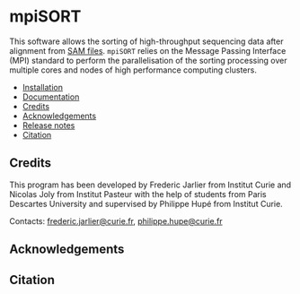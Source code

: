 # mpiSORT

This software allows the sorting of high-throughput sequencing data after alignment from [SAM files](https://samtools.github.io/hts-specs/). `mpiSORT` relies on the Message Passing Interface (MPI) standard to perform the parallelisation of the sorting processing over multiple cores and nodes of high performance computing clusters.

* [Installation](docs/INSTALL.md)
* [Documentation](docs/USAGE.md)
* [Credits](#credits)
* [Acknowledgements](#acknowledgements)
* [Release notes](CHANGELOG.md)
* [Citation](#citation)

## Credits

This program has been developed by Frederic Jarlier from Institut Curie and Nicolas Joly from Institut Pasteur with the help of students from Paris Descartes University and supervised by Philippe Hupé from Institut Curie.

Contacts: [frederic.jarlier@curie.fr](mailto:frederic.jarlier@curie.fr]), [philippe.hupe@curie.fr](mailto:frederic.jarlier@curie.fr])

## Acknowledgements

## Citation

